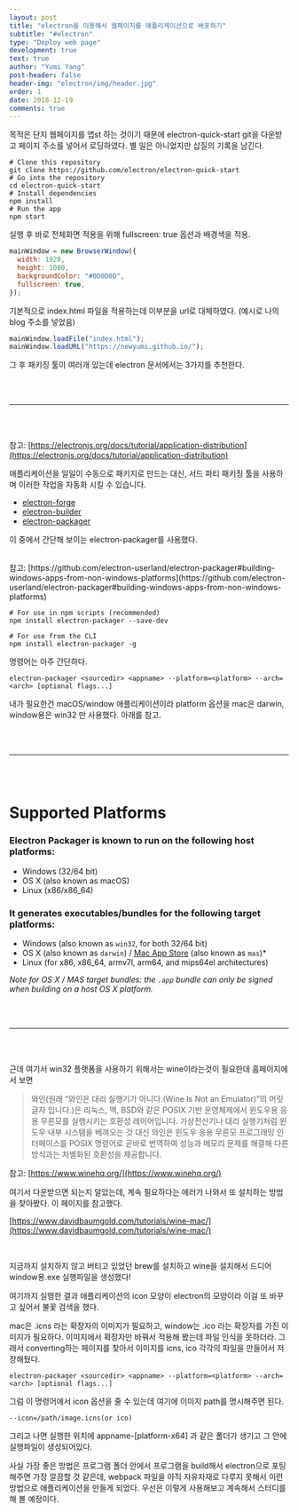```yaml
---
layout: post
title: "electron을 이용해서 웹페이지를 애플리케이션으로 배포하기"
subtitle: "#electron"
type: "Deploy web page"
development: true
text: true
author: "Yumi Yang"
post-header: false
header-img: "electron/img/header.jpg"
order: 1
date: 2018-12-19
comments: true
---
```


목적은 단지 웹페이지를 앱st 하는 것이기 때문에 electron-quick-start git을 다운받고 페이지 주소를 넣어서 로딩하였다. 별 일은 아니었지만 삽질의 기록을 남긴다.

```
# Clone this repository
git clone https://github.com/electron/electron-quick-start
# Go into the repository
cd electron-quick-start
# Install dependencies
npm install
# Run the app
npm start
```

실행 후 바로 전체화면 적용을 위해 fullscreen: true 옵션과 배경색을 적용.

```javascript
mainWindow = new BrowserWindow({
  width: 1920,
  height: 1080,
  backgroundColor: "#0D0D0D",
  fullscreen: true,
});
```

기본적으로 index.html 파일을 적용하는데 이부분을 url로 대체하였다. (예시로 나의 blog 주소를 넣었음)

```javascript
mainWindow.loadFile("index.html");
mainWindow.loadURL("https://newyumi.github.io/");
```

그 후 패키징 툴이 여러개 있는데 electron 문서에서는 3가지를 추천한다.

<br/><br/>

---

<br/><br/>

참고: [https://electronjs.org/docs/tutorial/application-distribution](https://electronjs.org/docs/tutorial/application-distribution)

애플리케이션을 일일이 수동으로 패키지로 만드는 대신, 서드 파티 패키징 툴을 사용하며 이러한 작업을 자동화 시킬 수 있습니다.

- [electron-forge](https://github.com/electron-userland/electron-forge)
- [electron-builder](https://github.com/electron-userland/electron-builder)
- [electron-packager](https://github.com/electron-userland/electron-packager)

이 중에서 간단해 보이는 electron-packager를 사용했다.

<br/>
참고: [https://github.com/electron-userland/electron-packager#building-windows-apps-from-non-windows-platforms](https://github.com/electron-userland/electron-packager#building-windows-apps-from-non-windows-platforms)

```
# For use in npm scripts (recommended)
npm install electron-packager --save-dev

# For use from the CLI
npm install electron-packager -g
```

명령어는 아주 간단하다.

```
electron-packager <sourcedir> <appname> --platform=<platform> --arch=<arch> [optional flags...]
```

내가 필요한건 macOS/window 애플리케이션이라 platform 옵션을 mac은 darwin, window용은 win32 만 사용했다. 아래를 참고.

<br/><br/>

---

<br/><br/>

# Supported Platforms

### Electron Packager is known to run on the following host platforms:

- Windows (32/64 bit)
- OS X (also known as macOS)
- Linux (x86/x86_64)

### It generates executables/bundles for the following target platforms:

- Windows (also known as `win32`, for both 32/64 bit)
- OS X (also known as `darwin`)
  / [Mac App Store](https://electronjs.org/docs/tutorial/mac-app-store-submission-guide) (also known as `mas`)\*
- Linux (for x86, x86_64, armv7l, arm64, and mips64el architectures)

_Note for OS X / MAS target bundles: the `.app` bundle can only be signed when building on a host OS X platform._

<br/><br/>

---

<br/><br/>

근데 여기서 win32 플랫폼을 사용하기 위해서는 wine이라는것이 필요한데 홈페이지에서 보면

> 와인(원래 “와인은 대리 실행기가 아니다.(Wine Is Not an Emulator)”의 머릿글자 입니다.)은 리눅스, 맥, BSD와 같은 POSIX 기반 운영체제에서 윈도우용 응용 무른모를 실행시키는 호환성 레이어입니다. 가상전산기나 대리 실행기처럼 윈도우 내부 시스템을 베껴오는 것 대신 와인은 윈도우 응용 무른모 프로그래밍 인터페이스를 POSIX 명령어로 곧바로 번역하여 성능과 메모리 문제를 해결해 다른 방식과는 차별화된 호환성을 제공합니다.

참고: [https://www.winehq.org/](https://www.winehq.org/)

여기서 다운받으면 되는지 알았는데, 계속 필요하다는 에러가 나와서 또 설치하는 방법을 찾아봤다. 이 페이지를 참고했다.

[https://www.davidbaumgold.com/tutorials/wine-mac/](https://www.davidbaumgold.com/tutorials/wine-mac/)

<br/>

지금까지 설치하지 않고 버티고 있었던 brew를 설치하고 wine을 설치해서 드디어 window용.exe 실행파일을 생성했다!

여기까지 실행한 결과 애플리케이션의 icon 모양이 electron의 모양이라 이걸 또 바꾸고 싶어서 불꽃 검색을 했다.

mac은 .icns 라는 확장자의 이미지가 필요하고, window는 .ico 라는 확장자를 가진 이미지가 필요하다. 이미지에서 확장자만 바꿔서 적용해 봤는데 파일 인식을 못하더라. 그래서 converting하는 페이지를 찾아서 이미지를 icns, ico 각각의 파일을 만들어서 저장해뒀다.

```
electron-packager <sourcedir> <appname> --platform=<platform> --arch=<arch> [optional flags...]
```

그럼 이 명령어에서 icon 옵션을 줄 수 있는데 여기에 이미지 path를 명시해주면 된다.

```
--icon=/path/image.icns(or ico)
```

그리고 나면 실행한 위치에 appname-[platform-x64] 과 같은 폴더가 생기고 그 안에 실행파일이 생성되어있다.

사실 가장 좋은 방법은 프로그램 폴더 안에서 프로그램을 build해서 electron으로 포팅해주면 가장 깔끔할 것 같은데, webpack 파일을 아직 자유자재로 다루지 못해서 이런 방법으로 애플리케이션을 만들게 되었다. 우선은 이렇게 사용해보고 계속해서 스터디를 해 볼 예정이다.

<br/><br/>
